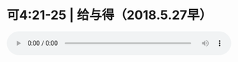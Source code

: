 # 可4:21-25 | 给与得（2018.5.27早）

<audio style="width: 100%;" preload="false" controls controlslist="nodownload"><source src="//cdn.wechat.edu.pl/audio/mp3/old/25025.mp3" type="audio/mpeg">Your browser does not support the audio element.</audio>


